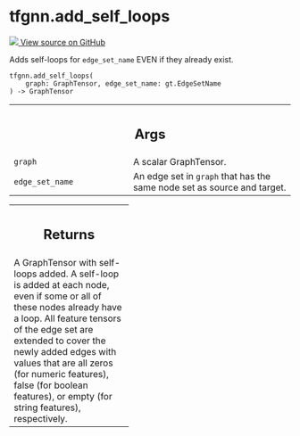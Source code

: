 # tfgnn.add_self_loops

<!-- Insert buttons and diff -->

<a target="_blank" href="https://github.com/tensorflow/gnn/tree/master/tensorflow_gnn/graph/graph_tensor_ops.py#L53-L172">
<img src="https://www.tensorflow.org/images/GitHub-Mark-32px.png" /> View source
on GitHub </a>

Adds self-loops for `edge_set_name` EVEN if they already exist.

<pre class="devsite-click-to-copy prettyprint lang-py tfo-signature-link">
<code>tfgnn.add_self_loops(
    graph: GraphTensor, edge_set_name: gt.EdgeSetName
) -> GraphTensor
</code></pre>

<!-- Placeholder for "Used in" -->


<!-- Tabular view -->
 <table class="responsive fixed orange">
<colgroup><col width="214px"><col></colgroup>
<tr><th colspan="2"><h2 class="add-link">Args</h2></th></tr>

<tr>
<td>
<code>graph</code><a id="graph"></a>
</td>
<td>
A scalar GraphTensor.
</td>
</tr><tr>
<td>
<code>edge_set_name</code><a id="edge_set_name"></a>
</td>
<td>
An edge set in <code>graph</code> that has the same node set as source
and target.
</td>
</tr>
</table>

<!-- Tabular view -->

 <table class="responsive fixed orange">
<colgroup><col width="214px"><col></colgroup>
<tr><th colspan="2"><h2 class="add-link">Returns</h2></th></tr>
<tr class="alt">
<td colspan="2">
A GraphTensor with self-loops added. A self-loop is added at each node,
even if some or all of these nodes already have a loop. All feature tensors
of the edge set are extended to cover the newly added edges with values
that are all zeros (for numeric features), false (for boolean features), or
empty (for string features), respectively.
</td>
</tr>

</table>

